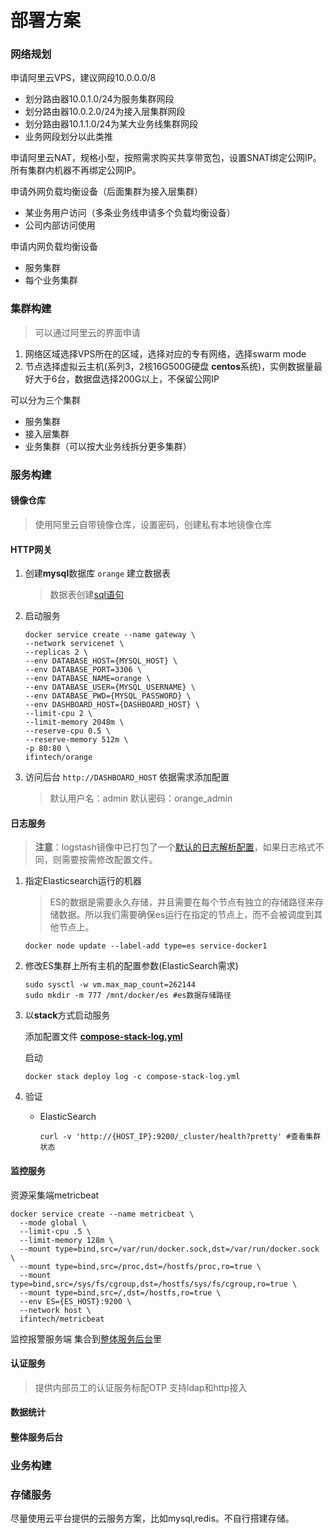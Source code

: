 # 部署方案

### 网络规划

申请阿里云VPS，建议网段10.0.0.0/8
- 划分路由器10.0.1.0/24为服务集群网段
- 划分路由器10.0.2.0/24为接入层集群网段
- 划分路由器10.1.1.0/24为某大业务线集群网段
- 业务网段划分以此类推

申请阿里云NAT，规格小型，按照需求购买共享带宽包，设置SNAT绑定公网IP。所有集群内机器不再绑定公网IP。

申请外网负载均衡设备（后面集群为接入层集群）

- 某业务用户访问（多条业务线申请多个负载均衡设备）
- 公司内部访问使用

申请内网负载均衡设备
- 服务集群
- 每个业务集群

### 集群构建

> 可以通过阿里云的界面申请

1. 网络区域选择VPS所在的区域，选择对应的专有网络，选择swarm mode
1. 节点选择虚拟云主机(系列3，2核16G500G硬盘 **centos**系统)，实例数据量最好大于6台，数据盘选择200G以上，不保留公网IP

可以分为三个集群
- 服务集群
- 接入层集群
- 业务集群（可以按大业务线拆分更多集群）

### 服务构建

#### 镜像仓库

> 使用阿里云自带镜像仓库，设置密码，创建私有本地镜像仓库

#### HTTP网关

1. 创建**mysql**数据库 `orange`  建立数据表

   > 数据表创建[sql语句](https://github.com/ifintech/dockerhub-base/blob/master/orange/sql/orange.sql)

2. 启动服务

   ```shell
   docker service create --name gateway \
   --network servicenet \
   --replicas 2 \
   --env DATABASE_HOST={MYSQL_HOST} \
   --env DATABASE_PORT=3306 \
   --env DATABASE_NAME=orange \
   --env DATABASE_USER={MYSQL_USERNAME} \
   --env DATABASE_PWD={MYSQL_PASSWORD} \
   --env DASHBOARD_HOST={DASHBOARD_HOST} \
   --limit-cpu 2 \
   --limit-memory 2048m \
   --reserve-cpu 0.5 \
   --reserve-memory 512m \
   -p 80:80 \
   ifintech/orange
   ```

3. 访问后台 `http://DASHBOARD_HOST`  依据需求添加配置

   > 默认用户名：admin 默认密码：orange_admin


#### 日志服务

> **注意**：logstash镜像中已打包了一个[默认的日志解析配置](https://github.com/ifintech/dockerhub-base/blob/master/logstash/logstash.conf)，如果日志格式不同，则需要按需修改配置文件。

1. 指定Elasticsearch运行的机器

   > ES的数据是需要永久存储，并且需要在每个节点有独立的存储路径来存储数据。所以我们需要确保es运行在指定的节点上，而不会被调度到其他节点上。

   ```shell
   docker node update --label-add type=es service-docker1
   ```

2. 修改ES集群上所有主机的配置参数(ElasticSearch需求)

   ```shell
   sudo sysctl -w vm.max_map_count=262144
   sudo mkdir -m 777 /mnt/docker/es #es数据存储路径
   ```

3. 以**stack**方式启动服务

   添加配置文件 **[compose-stack-log.yml](log.md)**

   启动

   ```shell
   docker stack deploy log -c compose-stack-log.yml
   ```

4. 验证

   - ElasticSearch

     ```shell
     curl -v 'http://{HOST_IP}:9200/_cluster/health?pretty' #查看集群状态
     ```

#### 监控服务

资源采集端metricbeat

```shell
docker service create --name metricbeat \
  --mode global \
  --limit-cpu .5 \
  --limit-memory 128m \
  --mount type=bind,src=/var/run/docker.sock,dst=/var/run/docker.sock \
  --mount type=bind,src=/proc,dst=/hostfs/proc,ro=true \
  --mount type=bind,src=/sys/fs/cgroup,dst=/hostfs/sys/fs/cgroup,ro=true \
  --mount type=bind,src=/,dst=/hostfs,ro=true \
  --env ES={ES_HOST}:9200 \
  --network host \
  ifintech/metricbeat
```

监控报警服务端 集合到[整体服务后台](#整体服务后台)里

#### 认证服务

> 提供内部员工的认证服务标配OTP 支持ldap和http接入


#### 数据统计

#### 整体服务后台

### 业务构建

### 存储服务

尽量使用云平台提供的云服务方案，比如mysql,redis。不自行搭建存储。









